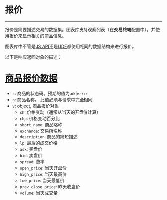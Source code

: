 # 报价

---

报价是简要描述交易的数据集。图表库支持观察列表（在**交易终端**配置中），并使用报价来显示相关的商品信息。

图表库中不管是[JS API](/book/JS-Api.md)还是[UDF](/book/UDF.md)都使用相同的数据结构来进行报价。

以下是响应返回对象的描述：

# [商品报价数据](#商品报价数据)

* `s`: 商品的状态码。预期的值为:`ok`\|`error`
* `n`: 商品名称。 此值必须与请求中完全相同
* `v`: object, 商品报价对象
  * `ch`: 价格变动（通常从当天的开盘价计算）
  * `chp`: 价格变动百分比
  * `short_name`: 商品略称
  * `exchange`: 交易所名称
  * `description`: 商品的简短描述
  * `lp`: 最后的成交价格
  * `ask`: 买盘价
  * `bid`: 卖盘价
  * `spread`: 费率
  * `open_price`: 当天开盘价
  * `high_price`: 当天最高价
  * `low_price`: 当天最低价
  * `prev_close_price`: 昨天收盘价
  * `volume`: 当天成交量



<!--stackedit_data:
eyJoaXN0b3J5IjpbLTE5NjAwNTA1MDBdfQ==
-->
